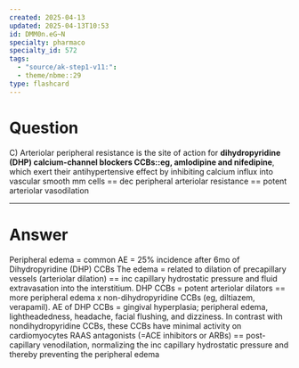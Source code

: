 ```yaml
---
created: 2025-04-13
updated: 2025-04-13T10:53
id: DMM0n.eG~N
specialty: pharmaco
specialty_id: 572
tags:
  - "source/ak-step1-v11:": 
  - theme/nbme::29
type: flashcard
---
```


# Question
C) Arteriolar peripheral resistance is the site of action for **dihydropyridine (DHP) calcium-channel blockers CCBs::eg, amlodipine and nifedipine**, which exert their antihypertensive effect by inhibiting calcium influx into vascular smooth mm cells == dec peripheral arteriolar resistance == potent arteriolar vasodilation

---

# Answer
Peripheral edema = common AE = 25% incidence after 6mo of Dihydropyridine (DHP) CCBs   The edema = related to dilation of precapillary vessels (arteriolar dilation) == inc capillary hydrostatic pressure and fluid extravasation into the interstitium.    DHP CCBs = potent arteriolar dilators == more peripheral edema x non-dihydropyridine CCBs (eg, diltiazem, verapamil).    AE of DHP CCBs = gingival hyperplasia; peripheral edema, lightheadedness, headache, facial flushing, and dizziness.   In contrast with nondihydropyridine CCBs, these CCBs have minimal activity on cardiomyocytes   RAAS antagonists (=ACE inhibitors or ARBs) == post-capillary venodilation, normalizing the inc capillary hydrostatic pressure and thereby preventing the peripheral edema